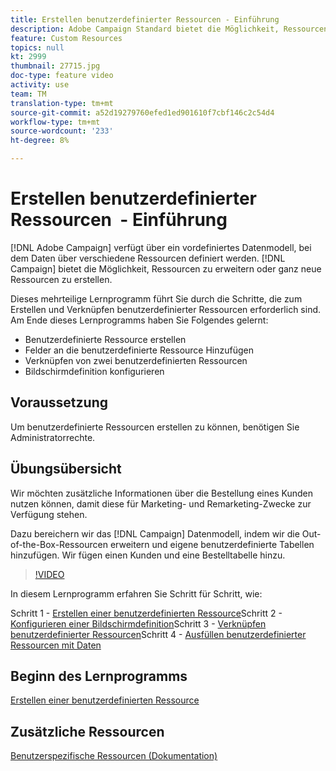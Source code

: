 ```yaml
---
title: Erstellen benutzerdefinierter Ressourcen - Einführung
description: Adobe Campaign Standard bietet die Möglichkeit, Ressourcen zu erweitern oder ganz neue Ressourcen zu erstellen. Dieses mehrteilige Lernprogramm führt Sie durch die Schritte, die zum Erstellen und Verknüpfen benutzerdefinierter Ressourcen erforderlich sind.
feature: Custom Resources
topics: null
kt: 2999
thumbnail: 27715.jpg
doc-type: feature video
activity: use
team: TM
translation-type: tm+mt
source-git-commit: a52d19279760efed1ed901610f7cbf146c2c54d4
workflow-type: tm+mt
source-wordcount: '233'
ht-degree: 8%

---
```



# Erstellen benutzerdefinierter Ressourcen &#x200B; - Einführung

[!DNL Adobe Campaign] verfügt über ein vordefiniertes Datenmodell, bei dem Daten über verschiedene Ressourcen definiert werden. [!DNL Campaign] bietet die Möglichkeit, Ressourcen zu erweitern oder ganz neue Ressourcen zu erstellen.

Dieses mehrteilige Lernprogramm führt Sie durch die Schritte, die zum Erstellen und Verknüpfen benutzerdefinierter Ressourcen erforderlich sind. Am Ende dieses Lernprogramms haben Sie Folgendes gelernt:

* Benutzerdefinierte Ressource erstellen
* Felder an die benutzerdefinierte Ressource Hinzufügen
* Verknüpfen von zwei benutzerdefinierten Ressourcen
* Bildschirmdefinition konfigurieren

## Voraussetzung

Um benutzerdefinierte Ressourcen erstellen zu können, benötigen Sie Administratorrechte.

## Übungsübersicht

Wir möchten zusätzliche Informationen über die Bestellung eines Kunden nutzen können, damit diese für Marketing- und Remarketing-Zwecke zur Verfügung stehen.

Dazu bereichern wir das [!DNL Campaign] Datenmodell, indem wir die Out-of-the-Box-Ressourcen erweitern und eigene benutzerdefinierte Tabellen hinzufügen. Wir fügen einen Kunden und eine Bestelltabelle hinzu.

>[!VIDEO](https://video.tv.adobe.com/v/27715?quality=9)

In diesem Lernprogramm erfahren Sie Schritt für Schritt, wie:

Schritt 1 - [Erstellen einer benutzerdefinierten Ressource](./creating-a-custom-resource)Schritt 2 - [Konfigurieren einer Bildschirmdefinition](./configuring-a-screen-definition-for-a-custom-resource.md)Schritt 3 - [Verknüpfen benutzerdefinierter Ressourcen](./linking-custom-resources.md)Schritt 4 - [Ausfüllen benutzerdefinierter Ressourcen mit Daten](./populate-custom-resources-with-data.md)

## Beginn des Lernprogramms

[Erstellen einer benutzerdefinierten Ressource](./create-a-custom-resource)

## Zusätzliche Ressourcen

[Benutzerspezifische Ressourcen (Dokumentation)](https://experienceleague.adobe.com/docs/campaign-standard/using/working-with-apis/global-concepts/custom-resources.html)
